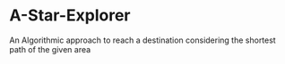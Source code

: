 # A-Star-Explorer

An Algorithmic approach to reach a destination considering the shortest path of the given area
